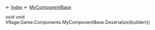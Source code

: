 ← [Index](Api-Index) ← [MyComponentBase](VRage.Game.Components.MyComponentBase)

void void VRage.Game.Components.MyComponentBase.Deserialize(builder)()